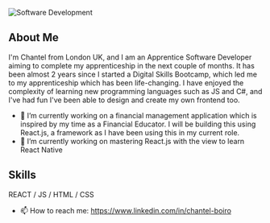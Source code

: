 ![Software Development](https://github.com/chantelVb/chantelVb/assets/97921215/82901966-edb7-4b09-a8c9-a45411e3660d)

## About Me
I'm Chantel from London UK, and I am an Apprentice Software Developer aiming to complete my apprenticeship in the next couple of months. It has been almost 2 years since I started a Digital Skills Bootcamp, which led me to my apprenticeship which has been life-changing. I have enjoyed the complexity of learning new programming languages such as JS and C#, and I've had fun I've been able to design and create my own frontend too.

- 🔭 I’m currently working on a financial management application which is inspired by my time as a Financial Educator.  I will be building this using React.js, a framework as I have been using this in my current role. 
- 🌱 I’m currently working on mastering React.js with the view to learn React Native


## Skills

REACT / JS / HTML / CSS



- 📫 How to reach me: https://www.linkedin.com/in/chantel-boiro


